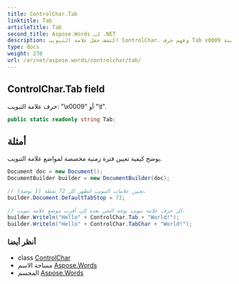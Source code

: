 ```yaml
---
title: ControlChar.Tab
linktitle: Tab
articleTitle: Tab
second_title: Aspose.Words لـ .NET
description: اكتشف حقل علامة التبويب ControlChar، وفهم حرف Tab x0009 لتحقيق تنسيق نصي فعال وإدارة بيانات محسنة.
type: docs
weight: 270
url: /ar/net/aspose.words/controlchar/tab/
---
```

## ControlChar.Tab field

حرف علامة التبويب: "\x0009" أو "\t".

```csharp
public static readonly string Tab;
```

## أمثلة

يوضح كيفية تعيين فترة زمنية مخصصة لمواضع علامة التبويب.

```csharp
Document doc = new Document();
DocumentBuilder builder = new DocumentBuilder(doc);

// تعيين علامات التبويب لتظهر كل 72 نقطة (1 بوصة).
builder.Document.DefaultTabStop = 72;

// كل حرف علامة تبويب يوجه النص بعده إلى أقرب موضع علامة تبويب.
builder.Writeln("Hello" + ControlChar.Tab + "World!");
builder.Writeln("Hello" + ControlChar.TabChar + "World!");
```

### أنظر أيضا

* class [ControlChar](../)
* مساحة الاسم [Aspose.Words](../../../aspose.words/)
* المجسم [Aspose.Words](../../../)
